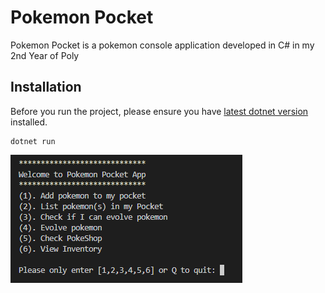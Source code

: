 # Pokemon Pocket

Pokemon Pocket is a pokemon console application developed in C# in my 2nd Year of Poly

## Installation

Before you run the project, please ensure you have [latest dotnet version](https://dotnet.microsoft.com/en-us/download) installed.
```dotnet
dotnet run
```
<img src="Console.png">
